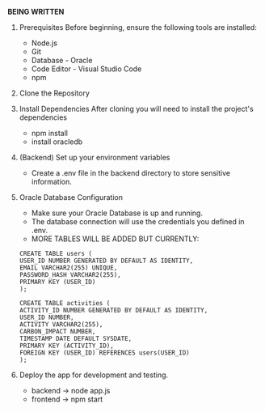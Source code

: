 **BEING WRITTEN**

1. Prerequisites
   Before beginning, ensure the following tools are installed:
   * Node.js
   * Git
   * Database - Oracle
   * Code Editor - Visual Studio Code
   * npm

2. Clone the Repository

3. Install Dependencies
   After cloning you will need to install the project's dependencies
   * npm install
   * install oracledb

4. (Backend) Set up your environment variables
   * Create a .env file in the backend directory to store sensitive information.

5. Oracle Database Configuration
   * Make sure your Oracle Database is up and running.
   * The database connection will use the credentials you defined in .env.
   * MORE  TABLES WILL BE ADDED BUT CURRENTLY:
   ```
   CREATE TABLE users (
   USER_ID NUMBER GENERATED BY DEFAULT AS IDENTITY,
   EMAIL VARCHAR2(255) UNIQUE,
   PASSWORD_HASH VARCHAR2(255),
   PRIMARY KEY (USER_ID)
   );

   CREATE TABLE activities (
   ACTIVITY_ID NUMBER GENERATED BY DEFAULT AS IDENTITY,
   USER_ID NUMBER,
   ACTIVITY VARCHAR2(255),
   CARBON_IMPACT NUMBER,
   TIMESTAMP DATE DEFAULT SYSDATE,
   PRIMARY KEY (ACTIVITY_ID),
   FOREIGN KEY (USER_ID) REFERENCES users(USER_ID)
   );
   ``` 

6. Deploy the app for development and testing.
   * backend -> node app.js
   * frontend -> npm start
